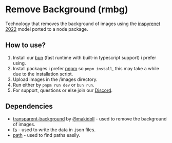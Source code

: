 # Remove Background (rmbg)
Technology that removes the background of images using the [inspyrenet 2022](https://github.com/plemeri/InSPyReNet) model ported to a node package.

## How to use?
1. Install our [bun](https://bun.sh/) (fast runtime with built-in typescript support) i prefer using.
2. Install packages i prefer [pnpm](https://pnpm.io/) so `pnpm install`, this may take a while due to the installation script.
3. Upload images in the /images directory.
4. Run either by `pnpm run dev` or `bun run`.
5. For support, questions or else join our [Discord](https://discord.com/invite/f4KEs5TVz2).

## Dependencies
- [transparent-background](https://www.npmjs.com/package/transparent-background) by [@makidoll](https://github.com/makidoll) - used to remove the background of images.
- [fs](https://github.com/npm/fs) - used to write the data in .json files.
- [path](https://www.npmjs.com/package/path) - used to find paths easily.